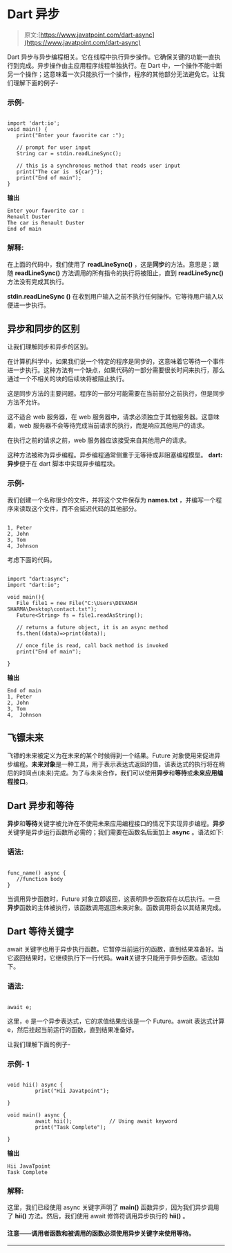 # Dart 异步

> 原文:[https://www.javatpoint.com/dart-async](https://www.javatpoint.com/dart-async)

Dart 异步与异步编程相关。它在线程中执行异步操作。它确保关键的功能一直执行到完成。异步操作由主应用程序线程单独执行。在 Dart 中，一个操作不能中断另一个操作；这意味着一次只能执行一个操作，程序的其他部分无法避免它。让我们理解下面的例子-

### 示例-

```

import 'dart:io'; 
void main() { 
   print("Enter your favorite car :");            

   // prompt for user input 
   String car = stdin.readLineSync();  

   // this is a synchronous method that reads user input 
   print("The car is  ${car}"); 
   print("End of main"); 
}

```

**输出**

```
Enter your favorite car :
Renault Duster
The car is Renault Duster
End of main

```

### 解释:

在上面的代码中，我们使用了 **readLineSync()** ，这是**同步**的方法。意思是；跟随 **readLineSync()** 方法调用的所有指令的执行将被阻止，直到 **readLineSync()** 方法没有完成其执行。

**stdin.readLineSync ()** 在收到用户输入之前不执行任何操作。它等待用户输入以便进一步执行。

## 异步和同步的区别

让我们理解同步和异步的区别。

在计算机科学中，如果我们说一个特定的程序是同步的，这意味着它等待一个事件进一步执行。这种方法有一个缺点，如果代码的一部分需要很长时间来执行，那么通过一个不相关的块的后续块将被阻止执行。

这是同步方法的主要问题。程序的一部分可能需要在当前部分之前执行，但是同步方法不允许。

这不适合 web 服务器，在 web 服务器中，请求必须独立于其他服务器。这意味着，web 服务器不会等待完成当前请求的执行，而是响应其他用户的请求。

在执行之前的请求之前，web 服务器应该接受来自其他用户的请求。

这种方法被称为异步编程。异步编程通常侧重于无等待或非阻塞编程模型。 **dart:异步**便于在 dart 脚本中实现异步编程块。

### 示例-

我们创建一个名称很少的文件，并将这个文件保存为 **names.txt** ，并编写一个程序来读取这个文件，而不会延迟代码的其他部分。

```

1, Peter
2, John
3, Tom
4, Johnson

```

考虑下面的代码。

```

import "dart:async"; 
import "dart:io";  

void main(){ 
   File file1 = new File("C:\Users\DEVANSH SHARMA\Desktop\contact.txt"); 
   Future<String> fs = file1.readAsString();  

   // returns a future object, it is an async method 
   fs.then((data)=>print(data));  

   // once file is read, call back method is invoked  
   print("End of main");  

}

```

**输出**

```
End of main
1, Peter
2, John
3, Tom
4,  Johnson

```

## 飞镖未来

飞镖的未来被定义为在未来的某个时候得到一个结果。Future 对象使用来促进异步编程。**未来对象**是一种工具，用于表示表达式返回的值，该表达式的执行将在稍后的时间点(未来)完成。为了与未来合作，我们可以使用**异步**和**等待**或**未来应用编程接口**。

## Dart 异步和等待

**异步**和**等待**关键字被允许在不使用未来应用编程接口的情况下实现异步编程。**异步**关键字是异步运行函数所必需的；我们需要在函数名后面加上 **async** 。语法如下:

### 语法:

```

func_name() async {
   //function body
}

```

当调用异步函数时，Future 对象立即返回，这表明异步函数将在以后执行。一旦**异步**函数的主体被执行，该函数调用返回未来对象。函数调用将会以其结果完成。

## Dart 等待关键字

await 关键字也用于异步执行函数。它暂停当前运行的函数，直到结果准备好。当它返回结果时，它继续执行下一行代码。**wait**关键字只能用于异步函数。语法如下。

### 语法:

```

await e;

```

这里，e 是一个异步表达式，它的求值结果应该是一个 Future。await 表达式计算 e，然后挂起当前运行的函数，直到结果准备好。

让我们理解下面的例子-

### 示例- 1

```

void hii() async {
         print("Hii Javatpoint");

}

void main() async {
         await hii();            // Using await keyword
         print("Task Complete");

}

```

**输出**

```
Hii JavaTpoint
Task Complete

```

### 解释:

这里，我们已经使用 async 关键字声明了 **main()** 函数异步，因为我们异步调用了 **hii()** 方法。然后，我们使用 await 修饰符调用异步执行的 **hii()** 。

#### 注意——调用者函数和被调用的函数必须使用异步关键字来使用等待。

* * *